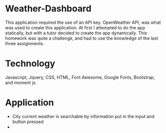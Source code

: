 # Weather-Dashboard
This application required the use of an API key.  OpenWeather API, was what was used to create this application.  At first I attempted to do the app statically, but with a tutor decided to create the app dynamically.  This homework was quite a challenge, and had to use the knowledge of the last three assignments.

# Technology
Javascript, Jquery, CSS, HTML, Font Awesome, Google Fonts, Bootstrap, and moment js.

# Application

* City current weather is searchable by information put in the input and button pressed
*






